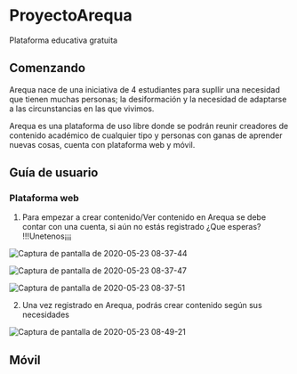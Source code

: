 # ProyectoArequa
Plataforma educativa gratuita


## Comenzando

Arequa nace de una iniciativa de 4 estudiantes para supllir una necesidad que tienen muchas personas; la desiformación y la necesidad de adaptarse a las circunstancias en las que vivimos.

Arequa es una plataforma de uso libre donde se podrán reunir creadores de contenido académico de cualquier tipo y personas con ganas de aprender nuevas cosas, cuenta con plataforma web y móvil.


## Guía de usuario

### Plataforma web

1. Para empezar a crear contenido/Ver contenido en Arequa se debe contar con una cuenta, si aún no estás registrado ¿Que esperas? !!!Unetenos¡¡¡

![Captura de pantalla de 2020-05-23 08-37-44](https://user-images.githubusercontent.com/43015087/82732127-e8bc3300-9cd0-11ea-859e-233c388cb614.png)

![Captura de pantalla de 2020-05-23 08-37-47](https://user-images.githubusercontent.com/43015087/82732150-0c7f7900-9cd1-11ea-9347-c9a03ed22f92.png)

![Captura de pantalla de 2020-05-23 08-37-51](https://user-images.githubusercontent.com/43015087/82732169-25882a00-9cd1-11ea-83d9-a6e1e9e93f05.png)

2. Una vez registrado en Arequa, podrás crear contenido según sus necesidades

![Captura de pantalla de 2020-05-23 08-49-21](https://user-images.githubusercontent.com/43015087/82732361-60d72880-9cd2-11ea-9d57-b26331b89ceb.png)

## Móvil
